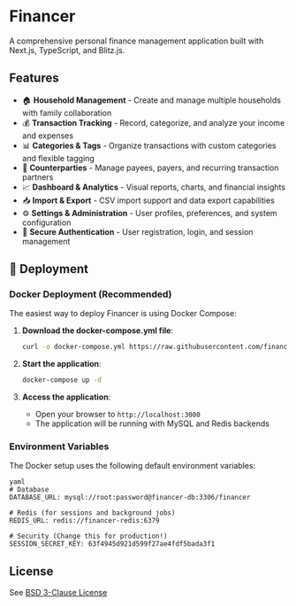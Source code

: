 # Financer

A comprehensive personal finance management application built with Next.js, TypeScript, and Blitz.js.

## Features

- 🏠 **Household Management** - Create and manage multiple households with family collaboration
- 💰 **Transaction Tracking** - Record, categorize, and analyze your income and expenses
- 📊 **Categories & Tags** - Organize transactions with custom categories and flexible tagging
- 👥 **Counterparties** - Manage payees, payers, and recurring transaction partners
- 📈 **Dashboard & Analytics** - Visual reports, charts, and financial insights
- 📥 **Import & Export** - CSV import support and data export capabilities
- ⚙️ **Settings & Administration** - User profiles, preferences, and system configuration
- 🔐 **Secure Authentication** - User registration, login, and session management

## 🚀 Deployment

### Docker Deployment (Recommended)

The easiest way to deploy Financer is using Docker Compose:

1. **Download the docker-compose.yml file**:
   ```bash
   curl -o docker-compose.yml https://raw.githubusercontent.com/financer-project/financer/main/docker-compose.yml
   ```

1. **Start the application**:
   ```bash
   docker-compose up -d
   ```

1. **Access the application**:
    - Open your browser to `http://localhost:3000`
    - The application will be running with MySQL and Redis backends

### Environment Variables

The Docker setup uses the following default environment variables:

```
yaml
# Database
DATABASE_URL: mysql://root:password@financer-db:3306/financer

# Redis (for sessions and background jobs)
REDIS_URL: redis://financer-redis:6379

# Security (Change this for production!)
SESSION_SECRET_KEY: 63f4945d921d599f27ae4fdf5bada3f1
```

## License

See [BSD 3-Clause License](LICENSE)
